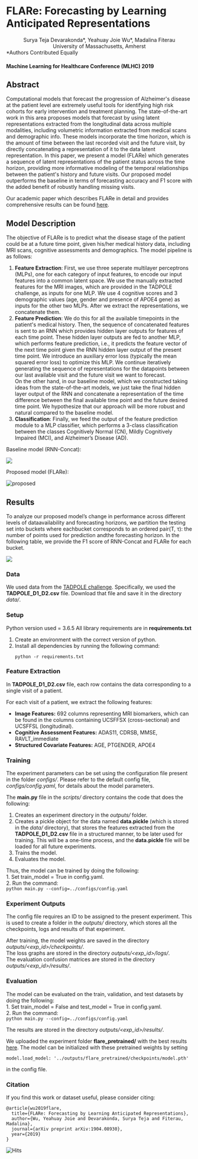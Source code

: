 # FLARe: Forecasting by Learning Anticipated Representations
<center> Surya Teja Devarakonda*, Yeahuay Joie Wu*, Madalina Fiterau </center>
<center><italics>University of Massachusetts, Amherst</italics></center>
*Authors Contributed Equally

#### Machine Learning for Healthcare Conference (MLHC) 2019

## Abstract
Computational models that forecast the progression of Alzheimer's disease at the patient level are extremely useful tools for identifying high risk cohorts for early intervention and treatment planning. The state-of-the-art work in this area proposes models that forecast by using latent representations extracted from the longitudinal data across multiple modalities, including volumetric information extracted from medical scans and demographic info. These models incorporate the time horizon, which is the amount of time between the last recorded visit and the future visit, by directly concatenating a representation of it to the data latent representation. In this paper, we present a model (FLARe) which generates a sequence of latent representations of the patient status across the time horizon, providing more informative modeling of the temporal relationships between the patient's history and future visits. Our proposed model outperforms the baseline in terms of forecasting accuracy and F1 score with the added benefit of robustly handling missing visits. 

Our academic paper which describes FLARe in detail and provides comprehensive results can be found [here](https://arxiv.org/abs/1904.08930).

## Model Description
The objective of FLARe is to predict what the disease stage of the patient could be at a future time point, given his/her medical history data, including MRI scans, cognitive assessments and demographics. The model pipeline is as follows:  
1. **Feature Extraction**: First, we use three seperate multilayer perceptrons (MLPs), one for each category of input features, to encode our input features into a common latent space. We use the manually extracted features for the MRI images, which are provided in the TADPOLE challenge, as inputs for one MLP. We use 4 cognitive scores and 3 demographic values (age, gender and presence of APOE4 gene) as inputs for the other two MLPs. After we extract the representations, we concatenate them. 
2. **Feature Prediction**: We do this for all the available timepoints in the patient's medical history. Then, the sequence of concatenated features is sent to an RNN which provides hidden layer outputs for features of each time point. These hidden layer outputs are fed to another MLP, which performs feature prediction, i.e., it predicts the feature vector of the next time point given the RNN hidden layer output of the present time point. We introduce an auxiliary error loss (typically the mean squared error loss) to optimize this MLP. We continue iteratively generating the sequence of representations for the datapoints between our last available visit and the future visit we want to forecast.  
On the other hand, in our baseline model, which we constructed taking ideas from the state-of-the-art models, we just take the final hidden layer output of the RNN and concatenate a representation of the time difference between the final available time point and the future desired time point. We hypothesize that our approach will be more robust and natural compared to the baseline model.  
3. **Classification**: Finally, we feed the output of the feature prediction module to a MLP classifier, which performs a 3-class classification between the classes Cognitively Normal (CN), Mildly Cognitively Impaired (MCI), and Alzheimer’s Disease (AD).

Baseline model (RNN-Concat):  

![](https://www.dropbox.com/s/noc0v68v6g48ti0/flare_baseline.png?raw=true)

Proposed model (FLARe):

![proposed](https://www.dropbox.com/s/gglrxqgra1n08s4/flare_proposed.png?raw=true)

## Results
To analyze our proposed model’s change in performance across different levels of dataavailability and forecasting horizons, we partition the testing set into buckets where eachbucket corresponds to an ordered pair(T, τ): the number of points used for prediction andthe forecasting horizon. In the following table, we provide the F1 score of RNN-Concat and FLARe for each bucket. 
 
![](https://www.dropbox.com/s/p63j09hey8yaw8i/results.png?raw=true)

### Data
We used data from the [TADPOLE challenge](https://tadpole.grand-challenge.org/Data/#Data). Specifically, we used the **TADPOLE_D1_D2.csv** file. Download 
that file and save it in the directory *data/*.  

### Setup
Python version used = 3.6.5 
All library requirements are in **requirements.txt**  
1. Create an environment with the correct version of python.  
2. Install all dependencies by running the following command:
	```
	python -r requirements.txt
	```

### Feature Extraction
In **TADPOLE_D1_D2.csv** file, each row contains the data corresponding
 to a single visit of a patient.   

For each visit of a patient, we extract the following features:  
- **Image Features:** 692 columns representing MRI biomarkers, which can be 
found in the columns containing UCSFFSX (cross-sectional) and UCSFFSL (longitudinal). 
- **Cognitive Assessment Features:** ADAS11, CDRSB, MMSE, RAVLT_immediate
- **Structured Covariate Features:** AGE, PTGENDER, APOE4  

### Training
The experiment parameters can be set using the configuration file present
in the folder *configs/*. Please refer to the default config file, 
*configs/config.yaml*, for details about the model parameters. 

The **main.py** file in the *scripts/* directory contains the code that does
the following: 
1. Creates an experiment directory in the *outputs/* folder.  
2. Creates a pickle object for the data named **data.pickle** (which is stored
in the *data/* directory), that stores the features extracted from the 
**TADPOLE_D1_D2.csv** file in a structured manner, to be later used for 
training. This will be a one-time process, and the **data.pickle** file will 
be loaded for all future experiments.  
3. Trains the model.
4. Evaluates the model. 

Thus, the model can be trained by doing the following:  
	1. Set train_model = True in config.yaml.  
	2. Run the command:   
	```
	python main.py --config=../configs/config.yaml  
	```

### Experiment Outputs
The config file requires an ID to be assigned to the present experiment. This
is used to create a folder in the *outputs/* directory, which stores all the 
checkpoints, logs and results of that experiment.  

After training, the model weights are saved in the directory 
*outputs/<exp_id>/checkpoints/*.  
The loss graphs are stored in the directory 
*outputs/<exp_id>/logs/*.   
The evaluation confusion matrices are stored in the directory 
*outputs/<exp_id>/results/*.

### Evaluation
The model can be evaluated on the train, validation, and test datasets by 
doing the following:  
	1. Set train_model = False and test_model = True in config.yaml.  
	2. Run the command:  
	```
	python main.py --config=../configs/config.yaml  
	```

The results are stored in the directory *outputs/<exp_id>/results/*. 

We uploaded the experiment folder **flare_pretrained/** with the best results [here](https://www.dropbox.com/sh/vgrj13a1f0cmmcx/AADm4aHGMbLK7bCc29dsoVqma?dl=0). The model 
can be initialized with these pretrained weights by setting  
```
model.load_model: '../outputs/flare_pretrained/checkpoints/model.pth'  
```
in the config file. 

### Citation
If you find this work or dataset useful, please consider citing:
```
@article{wu2019flare,
  title={FLARe: Forecasting by Learning Anticipated Representations},
  author={Wu, Yeahuay Joie and Devarakonda, Surya Teja and Fiterau, Madalina},
  journal={arXiv preprint arXiv:1904.08930},
  year={2019}
}
```

![Hits](https://hitcounter.pythonanywhere.com/count/tag.svg?url=https://github.com/Information-Fusion-Lab-Umass/flare/tree/legacy)
